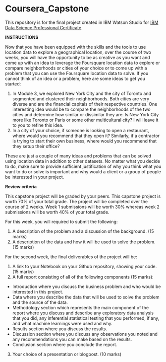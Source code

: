 # Coursera_Capstone
This repository is for the final project created in IBM Watson Studio for [IBM Data Science Professional Certificate](https://www.coursera.org/professional-certificates/ibm-data-science). 

**INSTRUCTIONS**

Now that you have been equipped with the skills and the tools to use location data to explore a geographical location, over the course of two weeks, you will have the opportunity to be as creative as you want and come up with an idea to leverage the Foursquare location data to explore or compare neighborhoods or cities of your choice or to come up with a problem that you can use the Foursquare location data to solve. If you cannot think of an idea or a problem, here are some ideas to get you started:

1.    In Module 3, we explored New York City and the city of Toronto and segmented and clustered their neighborhoods. Both cities are very diverse and are the financial capitals of their respective countries. One interesting idea would be to compare the neighborhoods of the two cities and determine how similar or dissimilar they are. Is New York City more like Toronto or Paris or some other multicultural city? I will leave it to you to refine this idea.
2.    In a city of your choice, if someone is looking to open a restaurant, where would you recommend that they open it? Similarly, if a contractor is trying to start their own business, where would you recommend that they setup their office?

These are just a couple of many ideas and problems that can be solved using location data in addition to other datasets. No matter what you decide to do, make sure to provide sufficient justification of why you think what you want to do or solve is important and why would a client or a group of people be interested in your project.

**Review criteria**

This capstone project will be graded by your peers. This capstone project is worth 70% of your total grade. The project will be completed over the course of 2 weeks. Week 1 submissions will be worth 30% whereas week 2 submissions will be worth 40% of your total grade.

For this week, you will required to submit the following:

1.    A description of the problem and a discussion of the background. (15 marks)
2.    A description of the data and how it will be used to solve the problem. (15 marks)

For the second week, the final deliverables of the project will be:

1.    A link to your Notebook on your Github repository, showing your code. (15 marks)
2.    A full report consisting of all of the following components (15 marks):

*    Introduction where you discuss the business problem and who would be interested in this project.
*    Data where you describe the data that will be used to solve the problem and the source of the data.
*    Methodology section which represents the main component of the report where you discuss and describe any exploratory data analysis that you did, any inferential statistical testing that you performed, if any, and what machine learnings were used and why.
*    Results section where you discuss the results.
*    Discussion section where you discuss any observations you noted and any recommendations you can make based on the results.
*    Conclusion section where you conclude the report.

3. Your choice of a presentation or blogpost. (10 marks)
